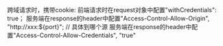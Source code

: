 
跨域请求时，携带cookie:
前端请求时在request对象中配置"withCredentials": true；
服务端在response的header中配置"Access-Control-Allow-Origin", "http://xxx:${port}"; // 具体到哪个源
服务端在response的header中配置"Access-Control-Allow-Credentials", "true"
